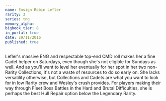 ```yaml
---
name: Ensign Robin Lefler
rarity: 3
series: tng
memory_alpha:
bigbook_tier: 8
in_portal: true
date: 29/11/2016
published: true
---
```


Lefler's massive ENG and respectable top-end CMD roll makes her a fine Cadet helper on Saturdays, even though she's not eligible for Sundays as well. And as you'll want to level her eventually for her spot in her two non-Rarity Collections, it's not a waste of resources to do so early on. She lacks versatility otherwise, but Collections and Cadets are what you want to look for in low Rarity crew and Wesley's crush provides. For players making their way through Fleet Boss Battles in the Hard and Brutal Difficulties, she is perhaps the best Hull Repair option below the Legendary Rarity.
